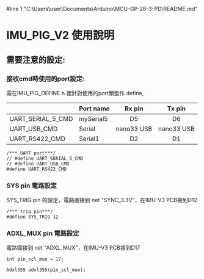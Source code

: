#line 1 "C:\\Users\\user\\Documents\\Arduino\\MCU-GP-28-3-PD\\README.md"
# IMU_PIG_V2 使用說明

## 需要注意的設定:

### 接收cmd時使用的port設定:

需在IMU_PIG_DEFINE.h 裡針對使用的port類型作 define,

|                   | Port name |   Rx pin   |   Tx pin   |
|:------------------|:----------|:----------:|:----------:|
| UART_SERIAL_5_CMD | mySerial5 |     D5     |     D6     |
| UART_USB_CMD      | Serial    | nano33 USB | nano33 USB |
| UART_RS422_CMD    | Serial1   |     D2     |     D1     |

```commandline
/*** UART port***/
// #define UART_SERIAL_5_CMD
// #define UART_USB_CMD
#define UART_RS422_CMD
```

### SYS pin 電路設定

SYS_TRIG pin 的設定，電路圖接到 net "SYNC_3.3V"，在IMU-V3 PCB接到D12

```commandline
/*** trig pin***/
#define SYS_TRIG 12
```

### ADXL_MUX pin 電路設定

電路圖接到 net "ADXL_MUX"，在IMU-V3 PCB接到D17

```commandline
int pin_scl_mux = 17;

Adxl355 adxl355(pin_scl_mux);
```